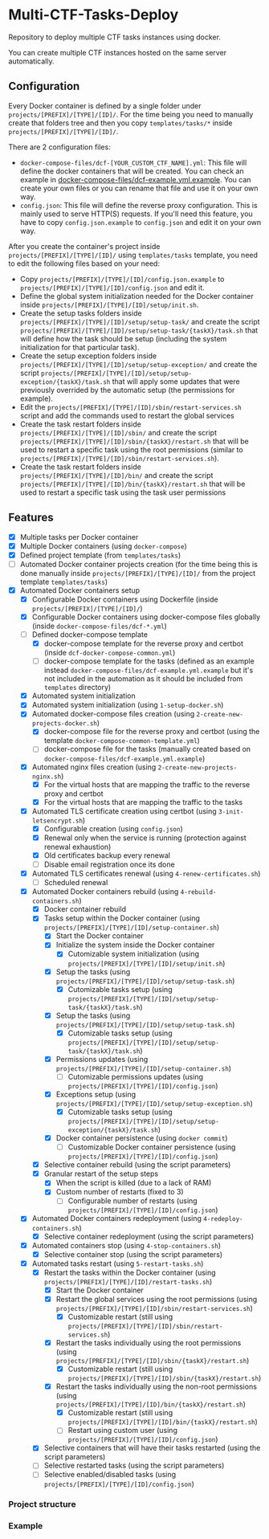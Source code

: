# Multi-CTF-Tasks-Deploy
Repository to deploy multiple CTF tasks instances using docker.

You can create multiple CTF instances hosted on the same server automatically.

## Configuration

Every Docker container is defined by a single folder under `projects/[PREFIX]/[TYPE]/[ID]/`. For the time being you need to manually create that folders tree and then you copy `templates/tasks/*` inside `projects/[PREFIX]/[TYPE]/[ID]/`.

There are 2 configuration files:

- `docker-compose-files/dcf-[YOUR_CUSTOM_CTF_NAME].yml`: This file will define the docker containers that will be created. You can check an example in
[docker-compose-files/dcf-example.yml.example]([docker-compose-files/dcf-example.yml.example). You can create your own files or you can rename that file and use it on your own way.
- `config.json`: This file will define the reverse proxy configuration. This is mainly used to serve HTTP(S) requests. If you'll need this feature, you have to copy `config.json.example` to `config.json` and edit it on your own way.

After you create the container's project inside `projects/[PREFIX]/[TYPE]/[ID]/` using `templates/tasks` template, you need to edit the following files based on your need:

- Copy `projects/[PREFIX]/[TYPE]/[ID]/config.json.example` to `projects/[PREFIX]/[TYPE]/[ID]/config.json` and edit it.
- Define the global system initialization needed for the Docker container inside `projects/[PREFIX]/[TYPE]/[ID]/setup/init.sh`.
- Create the setup tasks folders inside `projects/[PREFIX]/[TYPE]/[ID]/setup/setup-task/` and create the script `projects/[PREFIX]/[TYPE]/[ID]/setup/setup-task/{taskX}/task.sh` that will define how the task should be setup (including the system initialization for that particular task).
- Create the setup exception folders inside `projects/[PREFIX]/[TYPE]/[ID]/setup/setup-exception/` and create the script `projects/[PREFIX]/[TYPE]/[ID]/setup/setup-exception/{taskX}/task.sh` that will apply some updates that were previously overrided by the automatic setup (the permissions for example).
- Edit the `projects/[PREFIX]/[TYPE]/[ID]/sbin/restart-services.sh` script and add the commands used to restart the global services
- Create the task restart folders inside `projects/[PREFIX]/[TYPE]/[ID]/sbin/` and create the script `projects/[PREFIX]/[TYPE]/[ID]/sbin/{taskX}/restart.sh` that will be used to restart a specific task using the root permissions (similar to `projects/[PREFIX]/[TYPE]/[ID]/sbin/restart-services.sh`).
- Create the task restart folders inside `projects/[PREFIX]/[TYPE]/[ID]/bin/` and create the script `projects/[PREFIX]/[TYPE]/[ID]/bin/{taskX}/restart.sh` that will be used to restart a specific task using the task user permissions


## Features

- [x] Multiple tasks per Docker container
- [x] Multiple Docker containers (using `docker-compose`)
- [x] Defined project template (from `templates/tasks`)
- [ ] Automated Docker container projects creation (for the time being this is done manually inside `projects/[PREFIX]/[TYPE]/[ID]/` from the project template `templates/tasks`)
- [x] Automated Docker containers setup
  - [x] Configurable Docker containers using Dockerfile (inside `projects/[PREFIX]/[TYPE]/[ID]/`)
  - [x] Configurable Docker containers using docker-compose files globally (inside `docker-compose-files/dcf-*.yml`)
  - [ ] Defined docker-compose template
    - [x] docker-compose template for the reverse proxy and certbot (inside `dcf-docker-compose-common.yml`)
    - [ ] docker-compose template for the tasks (defined as an example instead `docker-compose-files/dcf-example.yml.example` but it's not included in the automation as it should be included from `templates` directory)
  - [x] Automated system initialization
  - [x] Automated system initialization (using `1-setup-docker.sh`)
  - [x] Automated docker-compose files creation (using `2-create-new-projects-docker.sh`)
    - [x] docker-compose file for the reverse proxy and certbot (using the template `docker-compose-common-template.yml`)
    - [ ] docker-compose file for the tasks (manually created based on `docker-compose-files/dcf-example.yml.example`)
  - [x] Automated nginx files creation (using `2-create-new-projects-nginx.sh`)
    - [x] For the virtual hosts that are mapping the traffic to the reverse proxy and certbot
    - [x] For the virtual hosts that are mapping the traffic to the tasks
  - [x] Automated TLS certificate creation using certbot (using `3-init-letsencrypt.sh`)
    - [x] Configurable creation (using `config.json`)
    - [x] Renewal only when the service is running (protection against renewal exhaustion)
    - [x] Old certificates backup every renewal
    - [ ] Disable email registration once its done
  - [x] Automated TLS certificates renewal (using `4-renew-certificates.sh`)
    - [ ] Scheduled renewal
  - [x] Automated Docker containers rebuild (using `4-rebuild-containers.sh`)
    - [x] Docker container rebuild
    - [x] Tasks setup within the Docker container (using `projects/[PREFIX]/[TYPE]/[ID]/setup-container.sh`)
      - [x] Start the Docker container
      - [x] Initialize the system inside the Docker container
        - [x] Cutomizable system initialization (using `projects/[PREFIX]/[TYPE]/[ID]/setup/init.sh`)
      - [x] Setup the tasks (using `projects/[PREFIX]/[TYPE]/[ID]/setup/setup-task.sh`)
        - [x] Cutomizable tasks setup (using `projects/[PREFIX]/[TYPE]/[ID]/setup/setup-task/{taskX}/task.sh`)
      - [x] Setup the tasks (using `projects/[PREFIX]/[TYPE]/[ID]/setup/setup-task.sh`)
        - [x] Cutomizable tasks setup (using `projects/[PREFIX]/[TYPE]/[ID]/setup/setup-task/{taskX}/task.sh`)
      - [x] Permissions updates (using `projects/[PREFIX]/[TYPE]/[ID]/setup-container.sh`)
        - [ ] Cutomizable permissions updates (using `projects/[PREFIX]/[TYPE]/[ID]/config.json`)
      - [x] Exceptions setup (using `projects/[PREFIX]/[TYPE]/[ID]/setup/setup-exception.sh`)
        - [x] Cutomizable tasks setup (using `projects/[PREFIX]/[TYPE]/[ID]/setup/setup-exception/{taskX}/task.sh`)
      - [x] Docker container persistence (using `docker commit`)
        - [ ] Customizable Docker container persistence (using `projects/[PREFIX]/[TYPE]/[ID]/config.json`)
    - [x] Selective container rebuild (using the script parameters)
    - [x] Granular restart of the setup steps
      - [x] When the script is killed (due to a lack of RAM)
      - [x] Custom number of restarts (fixed to 3)
        - [ ] Configurable number of restarts (using `projects/[PREFIX]/[TYPE]/[ID]/config.json`)
  - [x] Automated Docker containers redeployment (using `4-redeploy-containers.sh`)
    - [x] Selective container redeployment (using the script parameters)
  - [x] Automated containers stop (using `4-stop-containers.sh`)
    - [x] Selective container stop (using the script parameters)
  - [x] Automated tasks restart (using `5-restart-tasks.sh`)
    - [x] Restart the tasks within the Docker container (using `projects/[PREFIX]/[TYPE]/[ID]/restart-tasks.sh`)
      - [x] Start the Docker container
      - [x] Restart the global services using the root permissions (using `projects/[PREFIX]/[TYPE]/[ID]/sbin/restart-services.sh`)
        - [x] Customizable restart (still using `projects/[PREFIX]/[TYPE]/[ID]/sbin/restart-services.sh`)
      - [x] Restart the tasks individually using the root permissions (using `projects/[PREFIX]/[TYPE]/[ID]/sbin/{taskX}/restart.sh`)
        - [x] Customizable restart (still using `projects/[PREFIX]/[TYPE]/[ID]/sbin/{taskX}/restart.sh`)
      - [x] Restart the tasks individually using the non-root permissions (using `projects/[PREFIX]/[TYPE]/[ID]/bin/{taskX}/restart.sh`)
        - [x] Customizable restart (still using `projects/[PREFIX]/[TYPE]/[ID]/bin/{taskX}/restart.sh`)
        - [ ] Restart using custom user (using `projects/[PREFIX]/[TYPE]/[ID]/config.json`)
    - [x] Selective containers that will have their tasks restarted (using the script parameters)
    - [ ] Selective restarted tasks (using the script parameters)
    - [ ] Selective enabled/disabled tasks (using `projects/[PREFIX]/[TYPE]/[ID]/config.json`)

### Project structure




### Example

